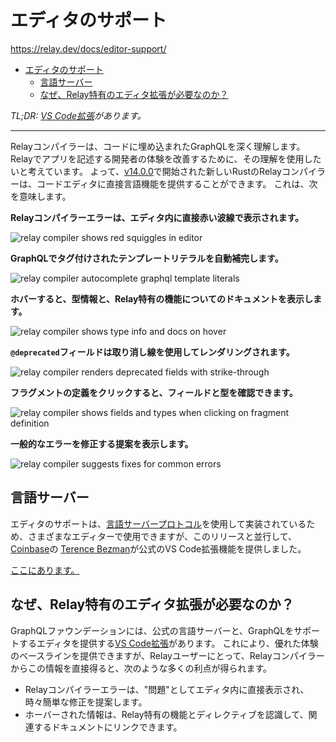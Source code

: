 # エディタのサポート

<https://relay.dev/docs/editor-support/>

- [エディタのサポート](#エディタのサポート)
  - [言語サーバー](#言語サーバー)
  - [なぜ、Relay特有のエディタ拡張が必要なのか？](#なぜrelay特有のエディタ拡張が必要なのか)

*TL;DR: [VS Code拡張](https://marketplace.visualstudio.com/items?itemName=meta.relay)があります。*

---

Relayコンパイラーは、コードに埋め込まれたGraphQLを深く理解します。
Relayでアプリを記述する開発者の体験を改善するために、その理解を使用したいと考えています。
よって、[v14.0.0](https://github.com/facebook/relay/releases/tag/v14.0.0)で開始された新しいRustのRelayコンパイラーは、コードエディタに直接言語機能を提供することができます。
これは、次を意味します。

**Relayコンパイラーエラーは、エディタ内に直接赤い波線で表示されます。**

![relay compiler shows red squiggles in editor](https://relay.dev/img/docs/editor-support/diagnostics.png)

**GraphQLでタグ付けされたテンプレートリテラルを自動補完します。**

![relay compiler autocomplete graphql template literals](https://relay.dev/img/docs/editor-support/autocomplete.png)

**ホバーすると、型情報と、Relay特有の機能についてのドキュメントを表示します。**

![relay compiler shows type info and docs on hover](https://relay.dev/img/docs/editor-support/hover.png)

**`@deprecated`フィールドは取り消し線を使用してレンダリングされます。**

![relay compiler renders deprecated fields with strike-through](https://relay.dev/img/docs/editor-support/deprecated.png)

**フラグメントの定義をクリックすると、フィールドと型を確認できます。**

![relay compiler shows fields and types when clicking on fragment definition](https://relay.dev/img/docs/editor-support/go-to-def.gif)

**一般的なエラーを修正する提案を表示します。**

![relay compiler suggests fixes for common errors](https://relay.dev/img/docs/editor-support/code-actions.png)

## 言語サーバー

エディタのサポートは、[言語サーバープロトコル](https://microsoft.github.io/language-server-protocol/)を使用して実装されているため、さまざまなエディターで使用できますが、このリリースと並行して、[Coinbase](https://www.coinbase.com/)の [Terence Bezman](https://twitter.com/b_ez_man)が公式のVS Code拡張機能を提供しました。

[ここにあります。](https://marketplace.visualstudio.com/items?itemName=meta.relay)

## なぜ、Relay特有のエディタ拡張が必要なのか？

GraphQLファウンデーションには、公式の言語サーバーと、GraphQLをサポートするエディタを提供する[VS Code拡張](https://marketplace.visualstudio.com/items?itemName=GraphQL.vscode-graphql)があります。
これにより、優れた体験のベースラインを提供できますが、Relayユーザーにとって、Relayコンパイラーからこの情報を直接得ると、次のような多くの利点が得られます。

- Relayコンパイラーエラーは、"問題"としてエディタ内に直接表示され、時々簡単な修正を提案します。
- ホーバーされた情報は、Relay特有の機能とディレクティブを認識して、関連するドキュメントにリンクできます。
